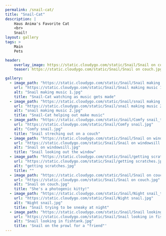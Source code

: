 ```yaml
---
permalink: /snail-cat/
title: "Snail-Cat"
description: |
    Haus Anima's Favorite Cat
    <br>
    Snail!
layout: gallery
tags: >
    Main
    Pets

header:
    overlay_image: https://static.cloudygo.com/static/Snail/Snail on couch.jpg
    teaser: https://static.cloudygo.com/static/Snail/Snail on couch.jpg

gallery:
  - image_path: "https://static.cloudygo.com/static/Snail/Snail making music 1_thumb.jpg"
    url: "https://static.cloudygo.com/static/Snail/Snail making music 1.jpg"
    alt: "Snail making music 1.jpg"
    title: "Snail-Cat watching as music gets made"
  - image_path: "https://static.cloudygo.com/static/Snail/snail making music 2_thumb.jpg"
    url: "https://static.cloudygo.com/static/Snail/snail making music 2.jpg"
    alt: "snail making music 2.jpg"
    title: "Snail-Cat helping out make music"
  - image_path: "https://static.cloudygo.com/static/Snail/Comfy snail_thumb.jpg"
    url: "https://static.cloudygo.com/static/Snail/Comfy snail.jpg"
    alt: "Comfy snail.jpg"
    title: "Snail streching out on a couch"
  - image_path: "https://static.cloudygo.com/static/Snail/Snail on windowsill_thumb.jpg"
    url: "https://static.cloudygo.com/static/Snail/Snail on windowsill.jpg"
    alt: "Snail on windowsill.jpg"
    title: "Snail looking out the window"
  - image_path: "https://static.cloudygo.com/static/Snail/getting scratches_thumb.jpg"
    url: "https://static.cloudygo.com/static/Snail/getting scratches.jpg"
    alt: "getting scratches.jpg"
    title: ""
  - image_path: "https://static.cloudygo.com/static/Snail/Snail on couch_thumb.jpg"
    url: "https://static.cloudygo.com/static/Snail/Snail on couch.jpg"
    alt: "Snail on couch.jpg"
    title: "She's a photogenic kitty!"
  - image_path: "https://static.cloudygo.com/static/Snail/Night snail_thumb.jpg"
    url: "https://static.cloudygo.com/static/Snail/Night snail.jpg"
    alt: "Night snail.jpg"
    title: "Snail trying to be sneaky at night"
  - image_path: "https://static.cloudygo.com/static/Snail/Snail looking in fishtank_thumb.jpg"
    url: "https://static.cloudygo.com/static/Snail/Snail looking in fishtank.jpg"
    alt: "Snail looking in fishtank.jpg"
    title: 'Snail on the prowl for a "friend"'
---
```

